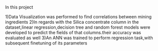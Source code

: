 In this project

1)Data Visualization was performed  to find correlations between mining ingredients
2)In regards with the Silica concentrate column in the dataset,linear regression,decision tree and random forest models were developed to predict the fields of that columns.their accuracy was evaluated as well
3)An ANN was trained to perform regression task,with subsequent finetuning of its parameters
